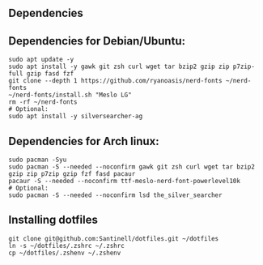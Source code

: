 ## Dependencies

## Dependencies for Debian/Ubuntu:

```shell
sudo apt update -y
sudo apt install -y gawk git zsh curl wget tar bzip2 gzip zip p7zip-full gzip fasd fzf
git clone --depth 1 https://github.com/ryanoasis/nerd-fonts ~/nerd-fonts
~/nerd-fonts/install.sh "Meslo LG"
rm -rf ~/nerd-fonts
# Optional:
sudo apt install -y silversearcher-ag
```

## Dependencies for Arch linux:

```shell
sudo pacman -Syu
sudo pacman -S --needed --noconfirm gawk git zsh curl wget tar bzip2 gzip zip p7zip gzip fzf fasd pacaur
pacaur -S --needed --noconfirm ttf-meslo-nerd-font-powerlevel10k
# Optional:
sudo pacman -S --needed --noconfirm lsd the_silver_searcher
```

## Installing dotfiles

```shell
git clone git@github.com:Santinell/dotfiles.git ~/dotfiles
ln -s ~/dotfiles/.zshrc ~/.zshrc
cp ~/dotfiles/.zshenv ~/.zshenv
```
